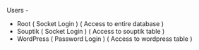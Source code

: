 Users - 

- Root ( Socket Login ) ( Access to entire database )
- Souptik ( Socket Login ) ( Access to souptik table )
- WordPress ( Password Login ) ( Access to wordpress table )

